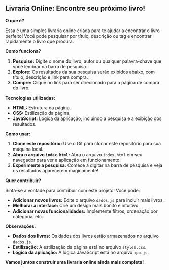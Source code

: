 ## Livraria Online: Encontre seu próximo livro! 

**O que é?**

Essa é uma simples livraria online criada para te ajudar a encontrar o livro perfeito! Você pode pesquisar por título, descrição ou tag e encontrar rapidamente o livro que procura.

**Como funciona?**

1. **Pesquise:** Digite o nome do livro, autor ou qualquer palavra-chave que você lembrar na barra de pesquisa.
2. **Explore:** Os resultados da sua pesquisa serão exibidos abaixo, com título, descrição e link para compra.
3. **Compre:** Clique no link para ser direcionado para a página de compra do livro.

**Tecnologias utilizadas:**

* **HTML:** Estrutura da página.
* **CSS:** Estilização da página.
* **JavaScript:** Lógica da aplicação, incluindo a pesquisa e a exibição dos resultados.

**Como usar:**

1. **Clone este repositório:** Use o Git para clonar este repositório para sua máquina local.
2. **Abra o arquivo `index.html`:** Abra o arquivo `index.html` em seu navegador para ver a aplicação em funcionamento.
3. **Experimente a pesquisa:** Comece a digitar na barra de pesquisa e veja os resultados aparecerem magicamente!

**Quer contribuir?**

Sinta-se à vontade para contribuir com este projeto! Você pode:

* **Adicionar novos livros:** Edite o arquivo `dados.js` para incluir mais livros.
* **Melhorar a interface:** Crie um design mais bonito e intuitivo.
* **Adicionar novas funcionalidades:** Implemente filtros, ordenação por categoria, etc.

**Observações:**

* **Dados dos livros:** Os dados dos livros estão armazenados no arquivo `dados.js`.
* **Estilização:** A estilização da página está no arquivo `styles.css`.
* **Lógica da aplicação:** A lógica JavaScript está no arquivo `app.js`.

**Vamos juntos construir uma livraria online ainda mais completa!**


